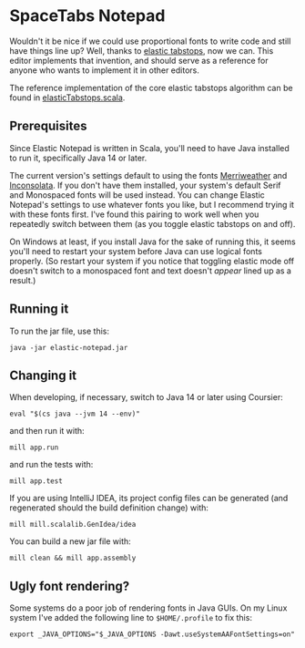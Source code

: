 # SpaceTabs Notepad

Wouldn't it be nice if we could use proportional fonts to write code and still
have things line up? Well, thanks to
[elastic tabstops](http://nickgravgaard.com/elastic-tabstops/), now we can. This
editor implements that invention, and should serve as a reference for anyone who
wants to implement it in other editors.

The reference implementation of the core elastic tabstops algorithm can be
found in [elasticTabstops.scala](app/src/elasticTabstops.scala).

## Prerequisites

Since Elastic Notepad is written in Scala, you'll need to have Java installed to
run it, specifically Java 14 or later.

The current version's settings default to using the fonts
[Merriweather](https://fonts.google.com/specimen/Merriweather) and
[Inconsolata](https://fonts.google.com/specimen/Inconsolata). If you don't have
them installed, your system's default Serif and Monospaced fonts will be used
instead. You can change Elastic Notepad's settings to use whatever fonts
you like, but I recommend trying it with these fonts first. I've found this
pairing to work well when you repeatedly switch between them (as you toggle
elastic tabstops on and off).

On Windows at least, if you install Java for the sake of running this, it seems
you'll need to restart your system before Java can use logical fonts properly.
(So restart your system if you notice that toggling elastic mode off doesn't
switch to a monospaced font and text doesn't *appear* lined up as a result.)

## Running it

To run the jar file, use this:

    java -jar elastic-notepad.jar

## Changing it

When developing, if necessary, switch to Java 14 or later using Coursier:

    eval "$(cs java --jvm 14 --env)"

and then run it with:

    mill app.run

and run the tests with:

    mill app.test

If you are using IntelliJ IDEA, its project config files can be generated (and regenerated should the build definition change) with:

    mill mill.scalalib.GenIdea/idea

You can build a new jar file with:

    mill clean && mill app.assembly

## Ugly font rendering?

Some systems do a poor job of rendering fonts in Java GUIs. On my Linux system
I've added the following line to `$HOME/.profile` to fix this:

    export _JAVA_OPTIONS="$_JAVA_OPTIONS -Dawt.useSystemAAFontSettings=on"
